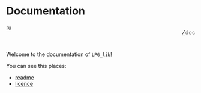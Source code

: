 # Documentation

<div style="display: flex; justify-content: space-between; margin-bottom: 25px">
  <a href="/doc/ru/index.md">ru</a>

  <p style="text-align: right;
            color: gray;
            font-size: 15px;
            font-family: 'Jetbrains Mono', SFMono-Regular, Consolas, 'Liberation Mono', Menlo, monospace, Arial">
      <a href="/README.md">/</a>doc
  </p>
</div>

Welcome to the documentation of `LPG_lib`!

You can see this places:

+ [readme](/README.md)
+ [licence](/LICENCE.md)